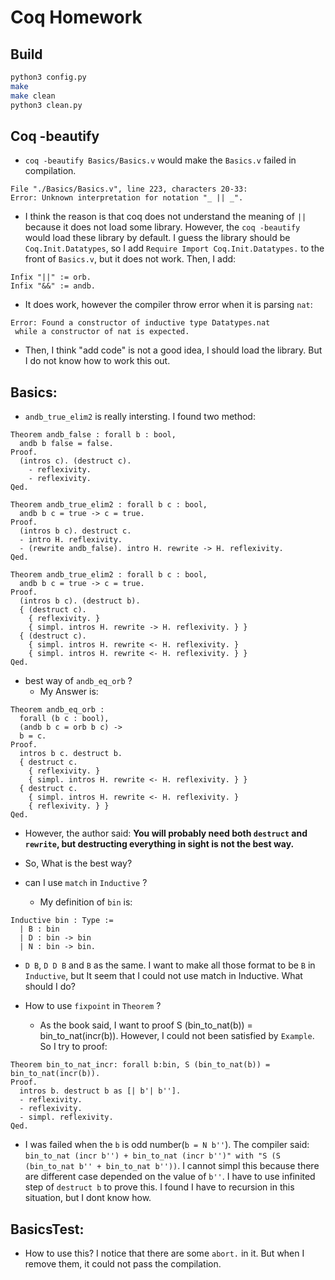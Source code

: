 # Coq Homework

## Build

```sh
python3 config.py
make
make clean
python3 clean.py
```

## Coq -beautify

+ `coq -beautify Basics/Basics.v` would make the `Basics.v` failed in compilation.

```
File "./Basics/Basics.v", line 223, characters 20-33:
Error: Unknown interpretation for notation "_ || _".
```

+ I think the reason is that coq does not understand the meaning of `||` because it does not load some library. However, the `coq -beautify` would load these library by default. I guess the library should be `Coq.Init.Datatypes`, so I add `Require Import Coq.Init.Datatypes.` to the front of `Basics.v`, but it does not work. Then, I add:

```coq
Infix "||" := orb.
Infix "&&" := andb.
```

+ It does work, however the compiler throw error when it is parsing `nat`:

```
Error: Found a constructor of inductive type Datatypes.nat
 while a constructor of nat is expected.
```

+ Then, I think "add code" is not a good idea, I should load the library. But I do not know how to work this out.

## Basics:

+ `andb_true_elim2` is really intersting. I found two method:

```coq
Theorem andb_false : forall b : bool,
  andb b false = false.
Proof.
  (intros c). (destruct c).
    - reflexivity.
    - reflexivity.
Qed.

Theorem andb_true_elim2 : forall b c : bool,
  andb b c = true -> c = true.
Proof.
  (intros b c). destruct c.
  - intro H. reflexivity.
  - (rewrite andb_false). intro H. rewrite -> H. reflexivity.
Qed.
```

```coq
Theorem andb_true_elim2 : forall b c : bool,
  andb b c = true -> c = true.
Proof.
  (intros b c). (destruct b).
  { (destruct c).
    { reflexivity. }
    { simpl. intros H. rewrite -> H. reflexivity. } }
  { (destruct c).
    { simpl. intros H. rewrite <- H. reflexivity. }
    { simpl. intros H. rewrite <- H. reflexivity. } }
Qed.
```

+ best way of `andb_eq_orb` ?
  + My Answer is:

```coq
Theorem andb_eq_orb :
  forall (b c : bool),
  (andb b c = orb b c) ->
  b = c.
Proof.
  intros b c. destruct b.
  { destruct c.
    { reflexivity. }
    { simpl. intros H. rewrite <- H. reflexivity. } }
  { destruct c.
    { simpl. intros H. rewrite <- H. reflexivity. }
    { reflexivity. } }
Qed.
```
  + However, the author said: **You will probably need both `destruct` and `rewrite`, but destructing everything in sight is not the best way.**
  + So, What is the best way?

+ can I use `match` in `Inductive` ?
  + My definition of `bin` is:

```coq
Inductive bin : Type :=
  | B : bin
  | D : bin -> bin
  | N : bin -> bin.
```
  + `D B`, `D D B` and `B` as the same. I want to make all those format to be `B` in `Inductive`, but It seem that I could not use match in Inductive. What should I do?

+ How to use `fixpoint` in `Theorem` ?
  + As the book said, I want to proof S (bin_to_nat(b)) = bin_to_nat(incr(b)). However, I could not been satisfied by `Example`. So I try to proof:

```coq
Theorem bin_to_nat_incr: forall b:bin, S (bin_to_nat(b)) = bin_to_nat(incr(b)).
Proof.
  intros b. destruct b as [| b'| b''].
  - reflexivity.
  - reflexivity.
  - simpl. reflexivity.
Qed.
```

  + I was failed when the `b` is odd number(`b = N b''`). The compiler said: `bin_to_nat (incr b'') + bin_to_nat (incr b'')" with "S (S (bin_to_nat b'' + bin_to_nat b''))`. I cannot simpl this because there are different case depended on the value of `b''`. I have to use infinited step of `destruct b` to prove this. I found I have to recursion in this situation, but I dont know how.

## BasicsTest:

+ How to use this? I notice that there are some `abort.` in it. But when I remove them, it could not pass the compilation.